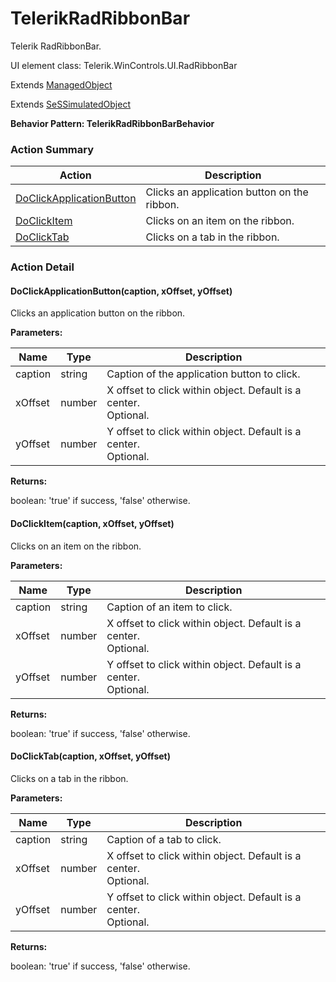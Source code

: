 # TelerikRadRibbonBar

Telerik RadRibbonBar.
 
UI element class: Telerik.WinControls.UI.RadRibbonBar

Extends [ManagedObject](ManagedObject.md)

Extends [SeSSimulatedObject](SeSSimulatedObject.md)





**Behavior Pattern: TelerikRadRibbonBarBehavior**


<!-- ============================== property summary ========================== -->

	
<!-- ============================== action summary ========================== -->



### Action Summary

|  **Action** | **Description** | 
| ----------- | --------------- |
|	[DoClickApplicationButton](#DoClickApplicationButton) | Clicks an application button on the ribbon. |
|	[DoClickItem](#DoClickItem) | Clicks on an item on the ribbon. |
|	[DoClickTab](#DoClickTab) | Clicks on a tab in the ribbon. |




<!-- ============================== property detail ========================== -->
	
	
<!-- ============================== action detail ========================== -->
	
### Action Detail
		
<a name="DoClickApplicationButton"></a>    
#### DoClickApplicationButton(caption, xOffset, yOffset)

Clicks an application button on the ribbon.


**Parameters:**

|	**Name** | **Type** | **Description** |
| ---------- | -------- | --------------- |
| caption | string |	Caption of the application button to click. |
| xOffset | number |	X offset to click within object. Default is a center.<br>Optional. |
| yOffset | number |	Y offset to click within object. Default is a center.<br>Optional. |




**Returns:**

boolean: 'true' if success, 'false' otherwise.



<a name="see.also.telerikradribbonbar.doclickapplicationbutton"></a>

<a name="DoClickItem"></a>    
#### DoClickItem(caption, xOffset, yOffset)

Clicks on an item on the ribbon.


**Parameters:**

|	**Name** | **Type** | **Description** |
| ---------- | -------- | --------------- |
| caption | string |	Caption of an item to click. |
| xOffset | number |	X offset to click within object. Default is a center.<br>Optional. |
| yOffset | number |	Y offset to click within object. Default is a center.<br>Optional. |




**Returns:**

boolean: 'true' if success, 'false' otherwise.



<a name="see.also.telerikradribbonbar.doclickitem"></a>

<a name="DoClickTab"></a>    
#### DoClickTab(caption, xOffset, yOffset)

Clicks on a tab in the ribbon.


**Parameters:**

|	**Name** | **Type** | **Description** |
| ---------- | -------- | --------------- |
| caption | string |	Caption of a tab to click. |
| xOffset | number |	X offset to click within object. Default is a center.<br>Optional. |
| yOffset | number |	Y offset to click within object. Default is a center.<br>Optional. |




**Returns:**

boolean: 'true' if success, 'false' otherwise.



<a name="see.also.telerikradribbonbar.doclicktab"></a>

	

